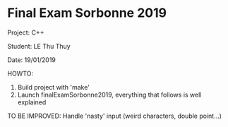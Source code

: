 # Final Exam Sorbonne 2019

Project: C++ 

Student: LE Thu Thuy 

Date: 19/01/2019

HOWTO:
1. Build project with 'make'
2. Launch finalExamSorbonne2019, everything that follows is well explained

TO BE IMPROVED:
Handle 'nasty' input (weird characters, double point...)

